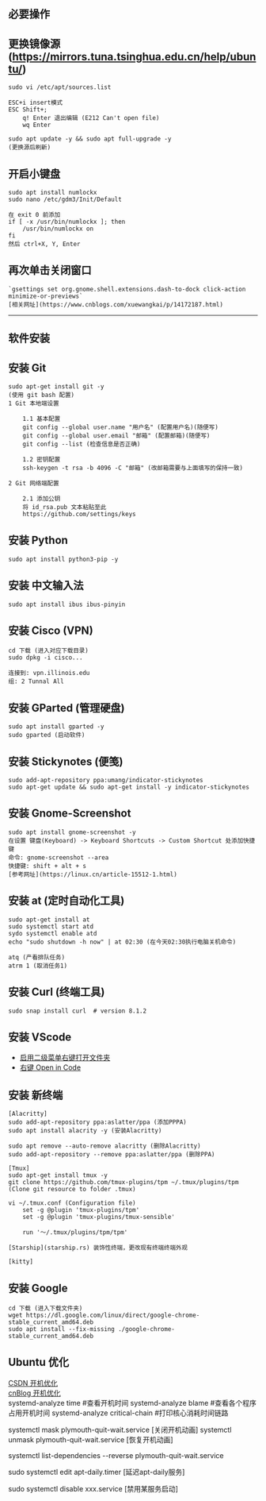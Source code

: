 ## 必要操作

## 更换镜像源 (https://mirrors.tuna.tsinghua.edu.cn/help/ubuntu/)
	sudo vi /etc/apt/sources.list

	ESC+i insert模式
	ESC Shift+; 
        q! Enter 退出编辑 (E212 Can't open file)
        wq Enter 

	sudo apt update -y && sudo apt full-upgrade -y 
    (更换源后刷新)

## 开启小键盘
    sudo apt install numlockx
    sudo nano /etc/gdm3/Init/Default

    在 exit 0 前添加
    if [ -x /usr/bin/numlockx ]; then
        /usr/bin/numlockx on
    fi
    然后 ctrl+X, Y, Enter


## 再次单击关闭窗口
    `gsettings set org.gnome.shell.extensions.dash-to-dock click-action minimize-or-previews`
    [相关网址](https://www.cnblogs.com/xuewangkai/p/14172187.html)



---
## 软件安装
## 安装 Git
	sudo apt-get install git -y
    (使用 git bash 配置)
    1 Git 本地端设置

        1.1 基本配置
        git config --global user.name "用户名" (配置用户名)(随便写)
        git config --global user.email "邮箱" (配置邮箱)(随便写)
        git config --list (检查信息是否正确)

        1.2 密钥配置
        ssh-keygen -t rsa -b 4096 -C "邮箱" (改邮箱需要与上面填写的保持一致)

    2 Git 网络端配置

        2.1 添加公钥
        将 id_rsa.pub 文本粘贴至此
        https://github.com/settings/keys

## 安装 Python
    sudo apt install python3-pip -y

## 安装 中文输入法
    sudo apt install ibus ibus-pinyin

## 安装 Cisco (VPN)
	cd 下载 (进入对应下载目录)  
	sudo dpkg -i cisco...  

	连接到: vpn.illinois.edu    
	组: 2 Tunnal All  

## 安装 GParted (管理硬盘)
    sudo apt install gparted -y
    sudo gparted (启动软件)

## 安装 Stickynotes (便笺)
    sudo add-apt-repository ppa:umang/indicator-stickynotes
    sudo apt-get update && sudo apt-get install -y indicator-stickynotes

<!-- ## 安装 flameshot (截图软件)
    sudo apt install flameshot -y
    在设置 键盘(Keyboard) -> Keyboard Shortcuts -> Custom Shortcut 处添加快捷键
    命令: flameshot gui
    快捷键: shift + alt + s -->

## 安装 Gnome-Screenshot
    sudo apt install gnome-screenshot -y
    在设置 键盘(Keyboard) -> Keyboard Shortcuts -> Custom Shortcut 处添加快捷键
    命令: gnome-screenshot --area
    快捷键: shift + alt + s
    [参考网址](https://linux.cn/article-15512-1.html)

## 安装 at (定时自动化工具)
    sudo apt-get install at
    sudo systemctl start atd
    sydo systemctl enable atd
    echo "sudo shutdown -h now" | at 02:30 (在今天02:30执行电脑关机命令)

    atq (产看排队任务)
    atrm 1 (取消任务1)

## 安装 Curl (终端工具)
    sudo snap install curl  # version 8.1.2

## 安装 VScode
- [启用二级菜单右键打开文件夹](https://blog.csdn.net/qq2399431200/article/details/119304792)
- [右键 Open in Code](https://askubuntu.com/questions/1049111/add-open-with-vs-code-to-context-menu-in-ubuntu)

<!-- ## 安装 Wine (Linux 模拟 Windows)
- [Wine 官网](https://www.winehq.org/)  
- [Wine Ubuntu 版本](https://wiki.winehq.org/Ubuntu_zhcn)
```
sudo wget -NP /etc/apt/sources.list.d/ https://dl.winehq.org/wine-builds/ubuntu/dists/focal/winehq-focal.sources  
``` -->

## 安装 新终端

    [Alacritty]
    sudo add-apt-repository ppa:aslatter/ppa (添加PPPA)
    sudo apt install alacrity -y (安装Alacritty)

    sudo apt remove --auto-remove alacritty (删除Alacritty)
    sudo add-apt-repository --remove ppa:aslatter/ppa (删除PPA)

    [Tmux]
    sudo apt-get install tmux -y
    git clone https://github.com/tmux-plugins/tpm ~/.tmux/plugins/tpm (Clone git resource to folder .tmux)

    vi ~/.tmux.conf (Configuration file)
        set -g @plugin 'tmux-plugins/tpm'
        set -g @plugin 'tmux-plugins/tmux-sensible'

        run '～/.tmux/plugins/tpm/tpm'

    [Starship](starship.rs) 装饰性终端，更改现有终端终端外观

    [kitty]

## 安装 Google  
	cd 下载 (进入下载文件夹)
	wget https://dl.google.com/linux/direct/google-chrome-stable_current_amd64.deb
	sudo apt install --fix-missing ./google-chrome-stable_current_amd64.deb


## Ubuntu 优化
[CSDN 开机优化](https://blog.csdn.net/rustwei/article/details/126389070)  
[cnBlog 开机优化](https://www.cnblogs.com/gaowengang/p/10854042.html)  
systemd-analyze time #查看开机时间
systemd-analyze blame #查看各个程序占用开机时间
systemd-analyze critical-chain #打印核心消耗时间链路

systemctl mask plymouth-quit-wait.service [关闭开机动画]
systemctl unmask plymouth-quit-wait.service [恢复开机动画]

systemctl list-dependencies --reverse plymouth-quit-wait.service

sudo systemctl edit apt-daily.timer [延迟apt-daily服务]

sudo systemctl disable xxx.service [禁用某服务启动]